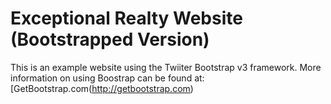 # Exceptional Realty Website (Bootstrapped Version)

This is an example website using the Twiiter Bootstrap v3 framework.
More information on using Boostrap can be found at: 
[GetBootstrap.com(http://getbootstrap.com)